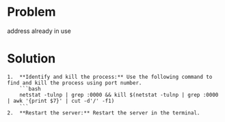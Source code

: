 # Problem
 address already in use
# Solution
 
    1.  **Identify and kill the process:** Use the following command to find and kill the process using port number.
        ```bash
        netstat -tulnp | grep :0000 && kill $(netstat -tulnp | grep :0000 | awk '{print $7}' | cut -d'/' -f1)
        ```
    2.  **Restart the server:** Restart the server in the terminal.
    